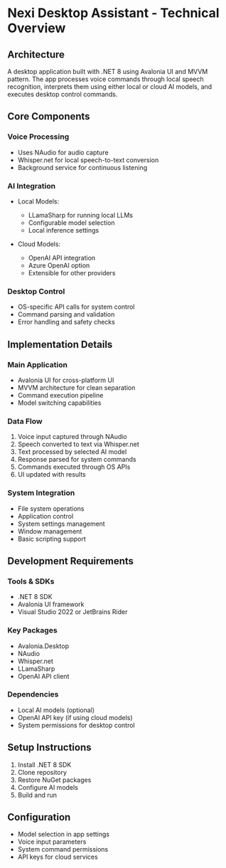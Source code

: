 # Nexi Desktop Assistant - Technical Overview

## Architecture
A desktop application built with .NET 8 using Avalonia UI and MVVM pattern. The app processes voice commands through local speech recognition, interprets them using either local or cloud AI models, and executes desktop control commands.

## Core Components

### Voice Processing
- Uses NAudio for audio capture
- Whisper.net for local speech-to-text conversion
- Background service for continuous listening

### AI Integration
- Local Models:
  - LLamaSharp for running local LLMs
  - Configurable model selection
  - Local inference settings

- Cloud Models:
  - OpenAI API integration
  - Azure OpenAI option
  - Extensible for other providers

### Desktop Control
- OS-specific API calls for system control
- Command parsing and validation
- Error handling and safety checks

## Implementation Details

### Main Application
- Avalonia UI for cross-platform UI
- MVVM architecture for clean separation
- Command execution pipeline
- Model switching capabilities

### Data Flow
1. Voice input captured through NAudio
2. Speech converted to text via Whisper.net
3. Text processed by selected AI model
4. Response parsed for system commands
5. Commands executed through OS APIs
6. UI updated with results

### System Integration
- File system operations
- Application control
- System settings management
- Window management
- Basic scripting support

## Development Requirements

### Tools & SDKs
- .NET 8 SDK
- Avalonia UI framework
- Visual Studio 2022 or JetBrains Rider

### Key Packages
- Avalonia.Desktop
- NAudio
- Whisper.net
- LLamaSharp
- OpenAI API client

### Dependencies
- Local AI models (optional)
- OpenAI API key (if using cloud models)
- System permissions for desktop control

## Setup Instructions
1. Install .NET 8 SDK
2. Clone repository
3. Restore NuGet packages
4. Configure AI models
5. Build and run

## Configuration
- Model selection in app settings
- Voice input parameters
- System command permissions
- API keys for cloud services